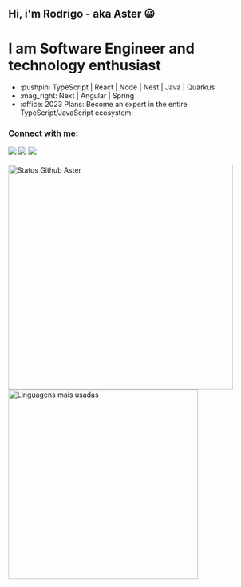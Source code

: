 ## Hi, i'm Rodrigo - aka Aster 😀

# I am Software Engineer and technology enthusiast

<ul>
   <li>:pushpin: TypeScript | React | Node | Nest | Java | Quarkus</li>
   <li>:mag_right: Next | Angular | Spring</li>
   <li>:office: 2023 Plans: Become an expert in the entire TypeScript/JavaScript ecosystem.
</ul>

### Connect with me: <br/>

<div>
<a href="https://instagram.com/rodrigaster" target="_blank"><img src="https://img.shields.io/badge/-Instagram-%23E4405F?style=for-the-badge&logo=instagram&logoColor=white" target="_blank"></a>
<a href = "mailto:contato@rodrigasterdev"><img src="https://img.shields.io/badge/Gmail-D14836?style=for-the-badge&logo=gmail&logoColor=white" target="_blank"></a>
<a href="https://www.linkedin.com/in/rodrigoaster" target="_blank"><img src="https://img.shields.io/badge/-LinkedIn-%230077B5?style=for-the-badge&logo=linkedin&logoColor=white" target="_blank"></a>   
</div>

<br/>
   
<div>
<a href="https://github.com/rodrigoaster">
<img width="450em" alt="Status Github Aster" src="https://github-readme-stats.vercel.app/api?username=rodrigoaster&show_icons=true&theme=dracula" />
<img width="380em" alt="Linguagens mais usadas" src="https://github-readme-stats.vercel.app/api/top-langs/?username=rodrigoaster&layout=compact&theme=dracula"/>
</div>

